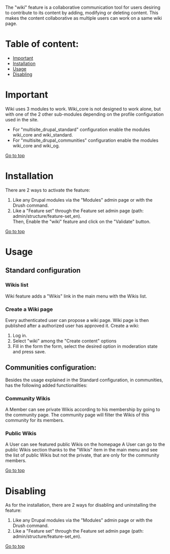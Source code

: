 The "wiki" feature is a collaborative communication tool for users desiring to contribute to its content by adding, modifying or deleting content. This makes the content collaborative as multiple users can work on a same wiki page.

Table of content:
=================
- [Important](#important)
- [Installation](#installation)
- [Usage](#usage)
- [Disabling](#disabling)

# Important

Wiki uses 3 modules to work. Wiki_core is not designed to work alone, but with one of the 2 other sub-modules depending on the profile configuration used in the site.
- For "multisite_drupal_standard" configuration enable the modules wiki_core and wiki_standard.
- For "multisite_drupal_communities" configuration enable the modules wiki_core and wiki_og.

[Go to top](#table-of-content)

# Installation

There are 2 ways to activate the feature:
1. Like any Drupal modules via the "Modules" admin page or with the Drush command.
2. Like a "Feature set" through the Feature set admin page (path: admin/structure/feature-set_en).<br />
Then, Enable the "wiki" feature and click on the "Validate" button.

[Go to top](#table-of-content)

# Usage

## Standard configuration
### Wikis list
Wiki feature adds a "Wikis" link in the main menu with the Wikis list.

### Create a Wiki page
Every authenticated user can propose a wiki page. Wiki page is then published after a authorized user has approved it.
Create a wiki:
1. Log in.
2. Select "wiki" among the "Create content" options
3. Fill in the form the form, select the desired option in moderation state and press save.

## Communities configuration:
Besides the usage explained in the Standard configuration, in communities, has the following added functionalities:

### Community Wikis
A Member can see private Wikis according to his membership by going to the community page. The community page will filter the Wikis of this community for its members.

### Public Wikis
A User can see featured public Wikis on the homepage
A User can go to the public Wikis section thanks to the "Wikis" item in the main menu and see the list of public Wikis but not the private, that are only for the community members.

[Go to top](#table-of-content)

# Disabling

As for the installation, there are 2 ways for disabling and uninstalling the feature:
1. Like any Drupal modules via the "Modules" admin page or with the Drush command.
2. Like a "Feature set" through the Feature set admin page (path: admin/structure/feature-set_en).

[Go to top](#table-of-content)
